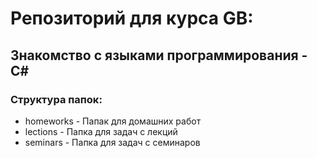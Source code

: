 # Репозиторий для курса GB:
## Знакомство с языками программирования - C#
### Структура папок:
* homeworks - Папак для домашних работ
* lections - Папка для задач с лекций
* seminars - Папка для задач с семинаров

